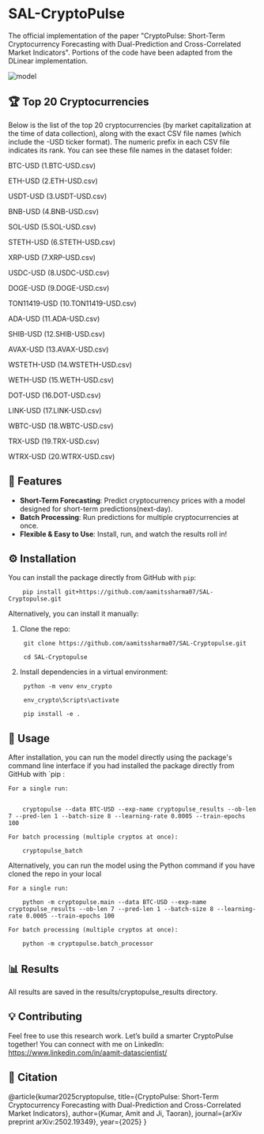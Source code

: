 # SAL-CryptoPulse

The official implementation of the paper "CryptoPulse: Short-Term Cryptocurrency Forecasting with Dual-Prediction and Cross-Correlated Market Indicators". Portions of the code have been adapted from the DLinear implementation.

![model](https://github.com/user-attachments/assets/e09ad3c1-ba77-4f7a-b9da-96ac04a5e1aa)

## 🏆 Top 20 Cryptocurrencies
Below is the list of the top 20 cryptocurrencies (by market capitalization at the time of data collection), along with the exact CSV file names (which include the -USD ticker format). The numeric prefix in each CSV file indicates its rank. You can see these file names in the dataset folder:

BTC-USD (1.BTC-USD.csv)

ETH-USD (2.ETH-USD.csv)

USDT-USD (3.USDT-USD.csv)

BNB-USD (4.BNB-USD.csv)

SOL-USD (5.SOL-USD.csv)

STETH-USD (6.STETH-USD.csv)

XRP-USD (7.XRP-USD.csv)

USDC-USD (8.USDC-USD.csv)

DOGE-USD (9.DOGE-USD.csv)

TON11419-USD (10.TON11419-USD.csv)

ADA-USD (11.ADA-USD.csv)

SHIB-USD (12.SHIB-USD.csv)

AVAX-USD (13.AVAX-USD.csv)

WSTETH-USD (14.WSTETH-USD.csv)

WETH-USD (15.WETH-USD.csv)

DOT-USD (16.DOT-USD.csv)

LINK-USD (17.LINK-USD.csv)

WBTC-USD (18.WBTC-USD.csv)

TRX-USD (19.TRX-USD.csv)

WTRX-USD (20.WTRX-USD.csv)


## 🚀 Features


- **Short-Term Forecasting**: Predict cryptocurrency prices with a model designed for short-term predictions(next-day).
- **Batch Processing**: Run predictions for multiple cryptocurrencies at once.
- **Flexible & Easy to Use**: Install, run, and watch the results roll in!

## ⚙️ Installation

You can install the package directly from GitHub with `pip`:

        pip install git+https://github.com/aamitssharma07/SAL-Cryptopulse.git

Alternatively, you can install it manually:

1. Clone the repo:

        git clone https://github.com/aamitssharma07/SAL-Cryptopulse.git

        cd SAL-Cryptopulse

2. Install dependencies in a virtual environment:

        python -m venv env_crypto

        env_crypto\Scripts\activate

        pip install -e .

## 🎯 Usage

After installation, you can run the model directly using the package's command line interface if you had installed the package directly from GitHub with `pip :

    For a single run:
    
        
        cryptopulse --data BTC-USD --exp-name cryptopulse_results --ob-len 7 --pred-len 1 --batch-size 8 --learning-rate 0.0005 --train-epochs 100

    For batch processing (multiple cryptos at once):
    
        cryptopulse_batch

Alternatively, you can run the model using the Python command if you have cloned the repo in your local

    For a single run:
    
        python -m cryptopulse.main --data BTC-USD --exp-name cryptopulse_results --ob-len 7 --pred-len 1 --batch-size 8 --learning-rate 0.0005 --train-epochs 100

    For batch processing (multiple cryptos at once):
    
        python -m cryptopulse.batch_processor

## 📊 Results

All results are saved in the results/cryptopulse_results directory.

## 💡 Contributing

Feel free to use this research work. Let’s build a smarter CryptoPulse together!
You can connect with me on LinkedIn: https://www.linkedin.com/in/aamit-datascientist/

## 📝 Citation
@article{kumar2025cryptopulse,
  title={CryptoPulse: Short-Term Cryptocurrency Forecasting with Dual-Prediction and Cross-Correlated Market Indicators},
  author={Kumar, Amit and Ji, Taoran},
  journal={arXiv preprint arXiv:2502.19349},
  year={2025}
}
